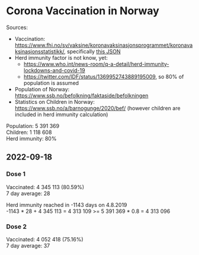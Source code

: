 # Corona Vaccination in Norway

Sources:

- Vaccination: <https://www.fhi.no/sv/vaksine/koronavaksinasjonsprogrammet/koronavaksinasjonsstatistikk/>, specifically [this JSON](https://www.fhi.no/api/chartdata/api/99119)
- Herd immunity factor is not know, yet:
  - <https://www.who.int/news-room/q-a-detail/herd-immunity-lockdowns-and-covid-19>
  - <https://twitter.com/IDF/status/1369952743889195009>, so 80% of population is assumed
- Population of Norway: <https://www.ssb.no/befolkning/faktaside/befolkningen>
- Statistics on Children in Norway: https://www.ssb.no/a/barnogunge/2020/bef/ (however children are included in herd immunity calculation)

Population: 5 391 369  
Children: 1 118 608  
Herd immunity: 80%  

## 2022-09-18

### Dose 1

Vaccinated: 4 345 113 (80.59%)  
7 day average: 28

Herd immunity reached in -1143 days on 4.8.2019  
-1143 * 28 + 4 345 113 = 4 313 109 >= 5 391 369 * 0.8 = 4 313 096

### Dose 2

Vaccinated: 4 052 418 (75.16%)  
7 day average: 37

